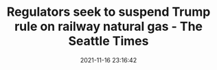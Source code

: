 ---
"title": "Regulators seek to suspend Trump rule on railway natural gas - The Seattle Times"
"date": "2021-11-16 23:16:42"
"feed_name": "GOOGLENEWSINDUSTRIAL"
"feed_website": "https://news.google.com/search?q=industrial%2Bincident&hl=en-US&gl=US&ceid=US:en"
"feed_rss": "https://news.google.com/rss/search?q=industrial%2Bincident&hl=en-US&gl=US&ceid=US:en"
"link": "https://www.seattletimes.com/business/regulators-seek-to-suspend-trump-rule-on-railway-natural-gas/"
"source": "{'href': 'https://www.seattletimes.com', 'title': 'The Seattle Times'}"
"file": "_posts/2021-1-1-a434002bf857cdae91c24d638675ee5455007e0f.md"
"accident": "0"
"drilling": "0"
"dead": "0"
"injured": "0"
"arrested": "0"
"place": "unknown place"
"where": "unknown site"
"causes": "unknown"
"place_uri": "unknown place"
---